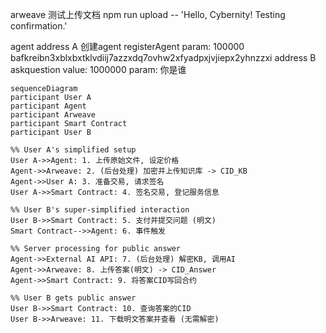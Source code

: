 arweave
测试上传文档
npm run upload -- 'Hello, Cybernity! Testing confirmation.'


agent
address A 创建agent
registerAgent 
param: 100000 bafkreibn3xblxbxtklvdiij7azzxdq7ovhw2xfyadpxjvjiepx2yhnzzxi
address B 
askquestion 
value: 1000000
param:  你是谁



```mermaid
sequenceDiagram
participant User A
participant Agent
participant Arweave
participant Smart Contract
participant User B

%% User A's simplified setup
User A->>Agent: 1. 上传原始文件, 设定价格
Agent->>Arweave: 2. (后台处理) 加密并上传知识库 -> CID_KB
Agent->>User A: 3. 准备交易, 请求签名
User A->>Smart Contract: 4. 签名交易, 登记服务信息

%% User B's super-simplified interaction
User B->>Smart Contract: 5. 支付并提交问题 (明文)
Smart Contract-->>Agent: 6. 事件触发

%% Server processing for public answer
Agent->>External AI API: 7. (后台处理) 解密KB, 调用AI
Agent->>Arweave: 8. 上传答案(明文) -> CID_Answer
Agent->>Smart Contract: 9. 将答案CID写回合约

%% User B gets public answer
User B->>Smart Contract: 10. 查询答案的CID
User B->>Arweave: 11. 下载明文答案并查看 (无需解密)
``` 